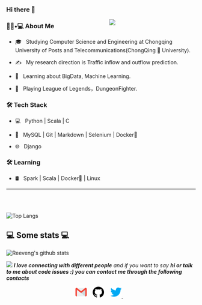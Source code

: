 ### Hi there 👋

<img align='right' src="https://media.giphy.com/media/M9gbBd9nbDrOTu1Mqx/giphy.gif" width="230">

<h3> 👨🏻•💻 About Me </h3>


- 🎓 &nbsp; Studying Computer Science and Engineering at Chongqing University of Posts and Telecommunications(ChongQing 🚪 University).

- ✍️ &nbsp; My research direction is Traffic inflow and outflow prediction.

- 🌱 &nbsp; Learning about BigData, Machine Learning.

- 🔭 &nbsp; Playing League of Legends，DungeonFighter.



<h3>🛠 Tech Stack</h3>

- 💻 &nbsp; Python | Scala | C

- 🔧 &nbsp; MySQL | Git | Markdown | Selenium | Docker🐳

- 🌐 &nbsp; Django


<h3>🛠 Learning</h3>

- 🛢 &nbsp; Spark | Scala | Docker🐳 | Linux

<hr>



<br/><br/>

![Top Langs](https://github-readme-stats.vercel.app/api/top-langs/?username=wdzxy7&layout=compact&theme=tokyonight)

<h2>💻 Some stats 💻</h2>

![Reeveng's github stats](https://github-readme-stats.vercel.app/api?username=wdzxy7&show_icons=true&title_color=fff&icon_color=79ff97&text_color=9f9f9f&bg_color=151515)

<img src="https://media.giphy.com/media/LnQjpWaON8nhr21vNW/giphy.gif" width="60"> <em><b>I love connecting with different people</b> and if you want to say <b>hi or  talk to me about code issues :) you can contact me through the following contacts</em>
<p align="center">
 <a href="mailto:wdzxy7@qq.com"><img src="https://github.com/chandan-reddy-k/chandan-reddy-k/blob/master/assets/gmail.svg" width="30px" alt="mail"></a> &nbsp; &nbsp;
   <a href="https://github.com/wdzxy7"><img src="https://github.com/chandan-reddy-k/chandan-reddy-k/blob/master/assets/github.svg" width="30px" alt="mail"></a> &nbsp; &nbsp;
  <a href="https://twitter.com/wdzxy7"><img src="https://github.com/chandan-reddy-k/chandan-reddy-k/blob/master/assets/twitter.svg" width="30px" alt="Twitter">     </a> &nbsp; &nbsp;
</p>
